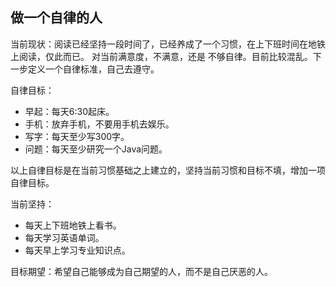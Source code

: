 ## 做一个自律的人
当前现状：阅读已经坚持一段时间了，已经养成了一个习惯，在上下班时间在地铁上阅读，仅此而已。
对当前满意度，不满意，还是 不够自律。目前比较混乱。下一步定义一个自律标准，自己去遵守。

自律目标：
* 早起：每天6:30起床。
* 手机：放弃手机，不要用手机去娱乐。
* 写字：每天至少写300字。
* 问题：每天至少研究一个Java问题。

以上自律目标是在当前习惯基础之上建立的，坚持当前习惯和目标不填，增加一项自律目标。

当前坚持：
* 每天上下班地铁上看书。
* 每天学习英语单词。
* 每天早上学习专业知识点。

目标期望：希望自己能够成为自己期望的人，而不是自己厌恶的人。
